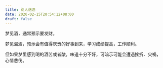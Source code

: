 ```yaml
---
title: 别人送酒
date: 2020-02-15T20:54:12+08:00
draft: false
---
```


梦见酒，通常预示要发财。

梦见渴酒，预示会有值得庆贺的好事到来，学习成绩提高，工作顺利。

但如果梦里感到喝的酒苦或者酸，味道十分不好，可暗示可能会遭遇挫折、灾祸，心情悲伤。

